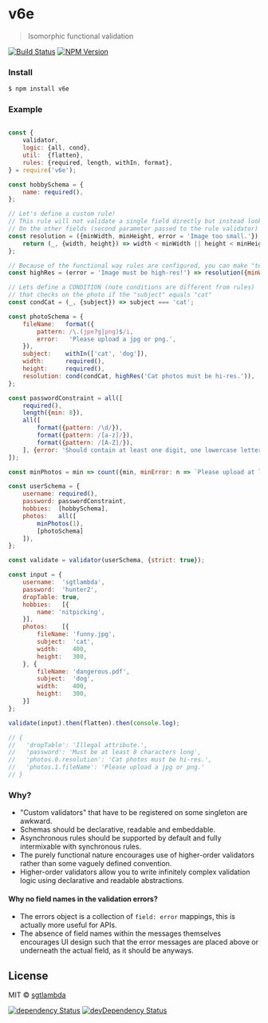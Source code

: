 # v6e

> Isomorphic functional validation

[![Build Status][travis-image]][travis-url]
[![NPM Version][npm-image]][npm-url]

### Install

```bash
$ npm install v6e
```

### Example

```js

const {
    validator,
    logic: {all, cond},
    util:  {flatten},
    rules: {required, length, withIn, format},
} = require('v6e');

const hobbySchema = {
    name: required(),
};

// Let's define a custom rule!
// This rule will not validate a single field directly but instead look for the attributes "width" and "height"
// On the other fields (second parameter passed to the rule validator)
const resolution = ({minWidth, minHeight, error = 'Image too small.'}) => {
    return (_, {width, height}) => width < minWidth || height < minHeight ? error : null;
};

// Because of the functional way rules are configured, you can make "templates" by using wrapping functions
const highRes = (error = 'Image must be high-res!') => resolution({minWidth: 3200, minHeight: 2400, error});

// Lets define a CONDITION (note conditions are different from rules)
// that checks on the photo if the "subject" equals "cat"
const condCat = (_, {subject}) => subject === 'cat';

const photoSchema = {
    fileName:   format({
        pattern: /\.(jpe?g|png)$/i,
        error:   'Please upload a jpg or png.',
    }),
    subject:    withIn(['cat', 'dog']),
    width:      required(),
    height:     required(),
    resolution: cond(condCat, highRes('Cat photos must be hi-res.')),
};

const passwordConstraint = all([
    required(),
    length({min: 8}),
    all([
        format({pattern: /\d/}),
        format({pattern: /[a-z]/}),
        format({pattern: /[A-Z]/}),
    ], {error: 'Should contain at least one digit, one lowercase letter and one uppercase letter.'}),
]);

const minPhotos = min => count({min, minError: n => `Please upload at least ${n} photo(s).`,});

const userSchema = {
    username: required(),
    password: passwordConstraint,
    hobbies:  [hobbySchema],
    photos:   all([
        minPhotos(1),
        [photoSchema]
    ]),
};

const validate = validator(userSchema, {strict: true});

const input = {
    username:  'sgtlambda',
    password:  'hunter2',
    dropTable: true,
    hobbies:   [{
        name: 'nitpicking',
    }],
    photos:    [{
        fileName: 'funny.jpg',
        subject:  'cat',
        width:    400,
        height:   300,
    }, {
        fileName: 'dangerous.pdf',
        subject:  'dog',
        width:    400,
        height:   300,
    }]
};

validate(input).then(flatten).then(console.log);

// { 
//   'dropTable': 'Illegal attribute.',
//   'password': 'Must be at least 8 characters long',
//   'photos.0.resolution': 'Cat photos must be hi-res.',
//   'photos.1.fileName': 'Please upload a jpg or png.' 
// }

```

### Why?

- "Custom validators" that have to be registered on some singleton are awkward.
- Schemas should be declarative, readable and embeddable. 
- Asynchronous rules should be supported by default and fully intermixable with synchronous rules.
- The purely functional nature encourages use of higher-order validators rather than some vaguely defined convention.
- Higher-order validators allow you to write infinitely complex validation logic using declarative and readable abstractions.

#### Why no field names in the validation errors?

- The errors object is a collection of `field: error` mappings, this is actually more useful for APIs.
- The absence of field names within the messages themselves encourages UI design such that the error messages are placed above or underneath the actual field, as it should be anyways.

## License

MIT © [sgtlambda](http://github.com/sgtlambda)

[![dependency Status][david-image]][david-url]
[![devDependency Status][david-dev-image]][david-dev-url]

[travis-image]: https://img.shields.io/travis/launchdeckio/v6e.svg?style=flat-square
[travis-url]: https://travis-ci.org/launchdeckio/v6e

[david-image]: https://img.shields.io/david/launchdeckio/v6e.svg?style=flat-square
[david-url]: https://david-dm.org/launchdeckio/v6e

[david-dev-image]: https://img.shields.io/david/dev/launchdeckio/v6e.svg?style=flat-square
[david-dev-url]: https://david-dm.org/launchdeckio/v6e#info=devDependencies

[npm-image]: https://img.shields.io/npm/v/v6e.svg?style=flat-square
[npm-url]: https://www.npmjs.com/package/v6e
